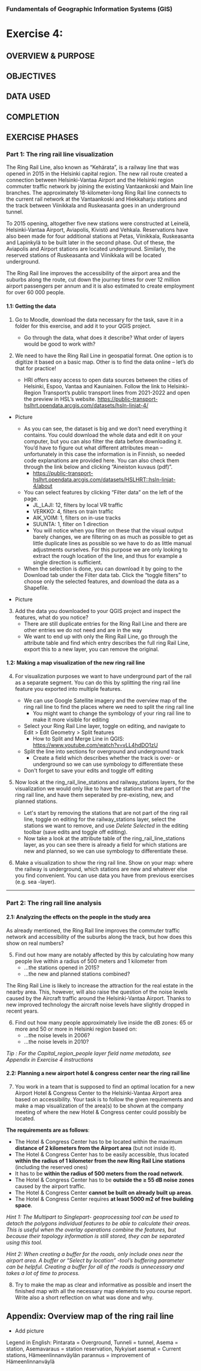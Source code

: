 ### Fundamentals of Geographic Information Systems (GIS)

# Exercise 4: 

## OVERVIEW & PURPOSE

## OBJECTIVES

## DATA USED

## COMPLETION

## EXERCISE PHASES

### Part 1: The ring rail line visualization
The Ring Rail Line, also known as “Kehärata”, is a railway line that was opened in 2015 in the Helsinki capital region. The new rail route created a connection between Helsinki-Vantaa Airport and the Helsinki region commuter traffic network by joining the existing Vantaankoski and Main line branches. The approximately 18-kilometer-long Ring Rail line connects to the current rail network at the Vantaankoski and Hiekkaharju stations and the track between Viinikkala and Ruskeasanta goes in an underground tunnel.

To 2015 opening, altogether five new stations were constructed at Leinelä, Helsinki-Vantaa Airport, Aviapolis, Kivistö and Vehkala. Reservations have also been made for four additional stations at Petas, Viinikkala, Ruskeasanta and Lapinkylä to be built later in the second phase. Out of these, the Aviapolis and Airport stations are located underground. Similarly, the reserved stations of Ruskeasanta and Viinikkala will be located underground.

The Ring Rail line improves the accessibility of the airport area and the suburbs along the route, cut down the journey times for over 12 million airport passengers per annum and it is also estimated to create employment for over 60 000 people.

#### 1.1: Getting the data
1. Go to Moodle, download the data necessary for the task, save it in a folder for this exercise, and add it to your QGIS project. 
	- Go through the data, what does it describe? What order of layers would be good to work with?

3. We need to have the Ring Rail Line in geospatial format. One option is to digitize it based on a basic map. Other is to find the data online – let’s do that for practice!
	- HRI offers easy access to open data sources between the cities of Helsinki, Espoo, Vantaa and Kauniainen. Follow the link to Helsinki-Region Transport’s public transport lines from 2021-2022 and open the preview in HSL’s website. https://public-transport-hslhrt.opendata.arcgis.com/datasets/hsln-linjat-4/

- Picture 

	- As you can see, the dataset is big and we don’t need everything it contains. You could download the whole data and edit it on your computer, but you can also filter the data before downloading it. You’d have to figure out what different attributes mean – unfortunately in this case the information is in Finnish, so needed code explanations are provided here. You can also check them through the link below and clicking “Aineiston kuvaus (pdf)”.
		- https://public-transport-hslhrt.opendata.arcgis.com/datasets/HSLHRT::hsln-linjat-4/about
	- You can select features by clicking “Filter data” on the left of the page.
		- JL_LAJI: 12, filters by local VR traffic
		- VERKKO: 4, filters on train traffic
		- AIK_VOIM: 1, filters on in-use tracks
		- SUUNTA: 1, filter on 1 direction
		- You will notice when you filter on these that the visual output barely changes, we are filtering on as much as possible to get as little duplicate lines as possible so we have to do as little manual adjustments ourselves. For this purpose we are only looking to extract the rough location of the line, and thus for example a single direction is sufficient. 
	- When the selection is done, you can download it by going to the Download tab under the Filter data tab. Click the “toggle filters” to choose only the selected features, and download the data as a Shapefile. 

- Picture 

3. Add the data you downloaded to your QGIS project and inspect the features, what do you notice? 
	- There are still duplicate entries for the Ring Rail Line and there are other entries we do not need and are in the way
	- We want to end up with only the Ring Rail Line, go through the attribute table and find which entry describes the full ring Rail Line, export this to a new layer, you can remove the original. 

#### 1.2: Making a map visualization of the new ring rail line
4. For visualization purposes we want to have underground part of the rail as a separate segment. You can do this by splitting the ring rail line feature you exported into multiple features. 
	- We can use Google Satellite imagery and the overview map of the ring rail line to find the places where we need to split the ring rail line
		- You might want to change the symbology of your ring rail line to make it more visible for editing
	- Select your Ring Rail Line layer, toggle on editing, and navigate to Edit > Edit Geometry > Split features
		- How to Split and Merge Line in QGIS: https://www.youtube.com/watch?v=vLL4hdDO1zU
	- Split the line into sections for overground and underground track
		- Create a field which describes whether the track is over- or underground so we can use symbology to differentiate these
	- Don't forget to save your edits and toggle off editing

5. Now look at the ring_rail_line_stations and railway_stations layers, for the visualization we would only like to have the stations that are part of the ring rail line, and have them seperated by pre-existing, new, and planned stations. 
	- Let's start by removing the stations that are not part of the ring rail line, toggle on editing for the railway_stations layer, select the stations we want to remove, and use *Delete Selected* in the editing toolbar (save edits and toggle off editing).
	- Now take a look at the attribute table of the ring_rail_line_stations layer, as you can see there is already a field for which stations are new and planned, so we can use symbology to differentiate these. 

7. Make a visualization to show the ring rail line. Show on your map: where the railway is underground, which stations are new and whatever else you find convenient. You can use data you have from previous exercises (e.g. sea -layer).

---

### Part 2: The ring rail line analysis
#### 2.1: Analyzing the effects on the people in the study area
As already mentioned, the Ring Rail line improves the commuter traffic network and accessibility of the suburbs along the track, but how does this show on real numbers?

5. Find out how many are notably affected by this by calculating how many people live within a radius of 500 meters and 1 kilometer from
	- ...the stations opened in 2015?
	- ...the new and planned stations combined?

The Ring Rail Line is likely to increase the attraction for the real estate in the nearby area. This, however, will also raise the question of the noise levels caused by the Aircraft traffic around the Helsinki-Vantaa Airport. Thanks to new improved technology the aircraft noise levels have slightly dropped in recent years.

6. Find out how many people approximately live inside the dB zones: 65 or more and 50 or more in Helsinki region based on:
	- ...the noise levels in 2006?
	- ...the noise levels in 2010?

*Tip : For the Capital_region_people layer field name metadata, see Appendix in Exercise 4 instructions*

#### 2.2: Planning a new airport hotel & congress center near the ring rail line
7. You work in a team that is supposed to find an optimal location for a new Airport Hotel & Congress Center to the Helsinki-Vantaa Airport area based on accessibility. Your task is to follow the given requirements and make a map visualization of the area(s) to be shown at the company meeting of where the new Hotel & Congress center could possibly be located.

**The requirements are as follows**:
- The Hotel & Congress Center has to be located within the maximum **distance of 2 kilometers from the Airport area** (but not inside it).
- The Hotel & Congress Center has to be easily accessible, thus located **within the radius of 1 kilometer from the new Ring Rail Line stations** (including the reserved ones)
- It has to be **within the radius of 500 meters from the road network**.
- The Hotel & Congress Center has to be **outside the ≥ 55 dB noise zones** caused by the airport traffic.
- The Hotel & Congress Center **cannot be built on already built up areas**.
- The Hotel & Congress Center requires **at least 5000 m2 of free building space**.

*Hint 1: The Multipart to Singlepart- geoprocessing tool can be used to detach the polygons individual features to be able to calculate their areas. This is useful when the overlay operations combine the features, but because their topology information is still stored, they can be separated using this tool.*

*Hint 2: When creating a buffer for the roads, only include ones near the airport area. A buffer or “Select by location” -tool’s buffering parameter can be helpful. Creating a buffer for all of the roads is unnecessary and takes a lot of time to process.*

8. Try to make the map as clear and informative as possible and insert the finished map with all the necessary map elements to you course report. Write also a short reflection on what was done and why.

## Appendix: Overview map of the ring rail line

- Add picture

Legend in English: Pintarata = Overground, Tunneli = tunnel, Asema = station, Asemavaraus = station reservation, Nykyiset asemat = Current stations, Hämeenlinnanväylän parannus = improvement of Hämeenlinnanväylä



<!--stackedit_data:
eyJkaXNjdXNzaW9ucyI6eyJFdFByYk5zWUdNWWhPWXRSIjp7In
N0YXJ0IjoxNDUyLCJlbmQiOjE0NTgsInRleHQiOiJNb29kbGUi
fSwicjFuaW14MW1CdWx6YVhkViI6eyJzdGFydCI6MjE1NiwiZW
5kIjoyMTY1LCJ0ZXh0IjoiLSBQaWN0dXJlIn0sIkNVTHg0QmVW
RFZzMm5GSUEiOnsic3RhcnQiOjM1MjYsImVuZCI6MzUzNSwidG
V4dCI6Ii0gUGljdHVyZSJ9LCJHMTlOS0JJTGloREF2ME5FIjp7
InN0YXJ0Ijo0MDE5LCJlbmQiOjQ5MDIsInRleHQiOiI0LiBGb3
IgdmlzdWFsaXphdGlvbiBwdXJwb3NlcyB3ZSB3YW50IHRvIGhh
dmUgdW5kZXJncm91bmQgcGFydCBvZiB0aGUgcmFpbCBhcyBh4o
CmIn0sIkw0MmtOUERvR0NjcEZTdGsiOnsic3RhcnQiOjU2MTAs
ImVuZCI6NTg0MywidGV4dCI6IjUuIE1ha2UgYSB2aXN1YWxpem
F0aW9uIHRvIHNob3cgdGhlIHJpbmcgcmFpbCBsaW5lLiBTaG93
IG9uIHlvdXIgbWFwOiB3aGVyZSB0aGXigKYifSwiVlZoRndjYT
RQcVlPRXREQiI6eyJzdGFydCI6NTg5NSwiZW5kIjo1OTUzLCJ0
ZXh0IjoiMi4xOiBBbmFseXppbmcgdGhlIGVmZmVjdHMgb24gdG
hlIHBlb3BsZSBpbiB0aGUgc3R1ZHkgYXJlYSJ9LCJYQTNndVBG
R2FJb245b0dKIjp7InN0YXJ0Ijo2MTI0LCJlbmQiOjYyNjAsIn
RleHQiOiI1LiBGaW5kIG91dCBob3cgbWFueSBhcmUgbm90YWJs
eSBhZmZlY3RlZCBieSB0aGlzIGJ5IGNhbGN1bGF0aW5nIGhvdy
BtYW55IHBlb3Bs4oCmIn0sIm14SXl2d29SUExmRFlZVTMiOnsi
c3RhcnQiOjY2NjksImVuZCI6Njc5MSwidGV4dCI6IjYuIEZpbm
Qgb3V0IGhvdyBtYW55IHBlb3BsZSBhcHByb3hpbWF0ZWx5IGxp
dmUgaW5zaWRlIHRoZSBkQiB6b25lczogNjUgb3IgbW9yZeKApi
J9LCJueVhqS0t5czBwRlBDVW5uIjp7InN0YXJ0Ijo4OTIyLCJl
bmQiOjg5MzUsInRleHQiOiItIEFkZCBwaWN0dXJlIn0sInJqbU
1Xa0xJYTBGWTVqQVQiOnsic3RhcnQiOjc0MDcsImVuZCI6ODEw
MCwidGV4dCI6IioqVGhlIHJlcXVpcmVtZW50cyBhcmUgYXMgZm
9sbG93cyoqOlxuLSBUaGUgSG90ZWwgJiBDb25ncmVzcyBDZW50
ZXIgaGFzIHRvIGJlIGxv4oCmIn0sIk4xSDBkRXhnU0FtQ3ZaMl
giOnsic3RhcnQiOjM4OTcsImVuZCI6MzkwMywidGV4dCI6ImV4
cG9ydCJ9LCJUeFZLTHA3OThka2o1cE9xIjp7InN0YXJ0Ijo1Mz
Q2LCJlbmQiOjUzNjEsInRleHQiOiJlZGl0aW5nIHRvb2xiYXIi
fX0sImNvbW1lbnRzIjp7Ikh1MW9sN0dpRjZoQnQzY0kiOnsiZG
lzY3Vzc2lvbklkIjoiRXRQcmJOc1lHTVloT1l0UiIsInN1YiI6
ImdoOjQwMzA0Nzg4IiwidGV4dCI6IkNvcnJlY3QiLCJjcmVhdG
VkIjoxNjg2ODk4NDA2ODEyfSwiSXVHN2hOYU9pNFJJYWZLZSI6
eyJkaXNjdXNzaW9uSWQiOiJyMW5pbXgxbUJ1bHphWGRWIiwic3
ViIjoiZ2g6NDAzMDQ3ODgiLCJ0ZXh0IjoiQWRkIHBpY3R1cmUi
LCJjcmVhdGVkIjoxNjg2ODk4NzU1OTQwfSwiV0hPYWxHeDVoeX
ZFSjhDRSI6eyJkaXNjdXNzaW9uSWQiOiJDVUx4NEJlVkRWczJu
RklBIiwic3ViIjoiZ2g6NDAzMDQ3ODgiLCJ0ZXh0IjoiQWRkIH
BpY3R1cmUiLCJjcmVhdGVkIjoxNjg2ODk4Nzg3ODA1fSwidGV6
MG0yYXQzelhMZlhyYyI6eyJkaXNjdXNzaW9uSWQiOiJHMTlOS0
JJTGloREF2ME5FIiwic3ViIjoiZ2g6NDAzMDQ3ODgiLCJ0ZXh0
IjoiV3JpdGUgdGhpcyBvdXQgd2l0aCBtb3JlIGluc3RydWN0aW
9ucywgZS5nLiByZW1pbmQgaG93IHRvIGRpZ2l0aXplLCBob3cg
dG8gZWRpdCBleGlzdGluZyBmZWF0dXJlcywgZXRjIiwiY3JlYX
RlZCI6MTY4Njg5ODkyNTMxN30sIkVOWmNKcDR0RnZYcXp5YkYi
OnsiZGlzY3Vzc2lvbklkIjoiRzE5TktCSUxpaERBdjBORSIsIn
N1YiI6ImdoOjQwMzA0Nzg4IiwidGV4dCI6IlRlc3QgdGhpcyBz
ZWN0aW9uIHdoZW4gd3JpdGluZyBzaW5jZSBpdCB3YXMgdHJpY2
t5IHdoZW4gSSBkaWQgaXQiLCJjcmVhdGVkIjoxNjg2ODk4OTQw
MDkzfSwiaXM4NGdPY0Z6a0R3dE15ViI6eyJkaXNjdXNzaW9uSW
QiOiJMNDJrTlBEb0dDY3BGU3RrIiwic3ViIjoiZ2g6NDAzMDQ3
ODgiLCJ0ZXh0IjoiR2l2ZSBzb21lIG1vcmUgaGludHMgb24gaG
93IHRvIGRvIHRoaXMiLCJjcmVhdGVkIjoxNjg2ODk5MDA5MDEz
fSwiR1VNbUNUSmhLeGs0UFNpTiI6eyJkaXNjdXNzaW9uSWQiOi
JWVmhGd2NhNFBxWU9FdERCIiwic3ViIjoiZ2g6NDAzMDQ3ODgi
LCJ0ZXh0IjoiQWRkIHNlY3Rpb24gaW4gbW9vZGxlIHdoZXJlIH
RvIGZpbGwgaW4gYW5zd2VycyBmb3IgdGhlc2UiLCJjcmVhdGVk
IjoxNjg2ODk5MjQ0OTk3fSwiWm02WTZWQUQ3NUZ1Y012WCI6ey
JkaXNjdXNzaW9uSWQiOiJYQTNndVBGR2FJb245b0dKIiwic3Vi
IjoiZ2g6NDAzMDQ3ODgiLCJ0ZXh0IjoiV3JpdGUgb3V0IGhvdy
B0byBkbyB0aGlzOiB0aGVpciBmaXJzdCB0aW1lIGRvaW5nIGJ1
ZmZlciBhbmFseXNpcyIsImNyZWF0ZWQiOjE2ODY4OTkyNzg2Mj
l9LCI2aWw3aVNlQkkzTlRNQm9xIjp7ImRpc2N1c3Npb25JZCI6
Im14SXl2d29SUExmRFlZVTMiLCJzdWIiOiJnaDo0MDMwNDc4OC
IsInRleHQiOiJXcml0ZSBvdXQgaG93IHRvIGRvIHRoaXM6IHRo
ZWlyIGZpcnMgdHRpbWUgZG9pbmcgYnVmZmVyIGFuYWx5c2lzIi
wiY3JlYXRlZCI6MTY4Njg5OTI5NzczM30sIlVCWmlrSkxhMVpq
eWVqaG0iOnsiZGlzY3Vzc2lvbklkIjoibnlYaktLeXMwcEZQQ1
VubiIsInN1YiI6ImdoOjQwMzA0Nzg4IiwidGV4dCI6IkFkZCBw
aWN0dXJlIiwiY3JlYXRlZCI6MTY4Njg5OTU5MzAwNX0sImZydD
FGd2FQR0J1dU1IZ0kiOnsiZGlzY3Vzc2lvbklkIjoicmptTVdr
TElhMEZZNWpBVCIsInN1YiI6ImdoOjQwMzA0Nzg4IiwidGV4dC
I6IkZ1bGx5IGV4cGxhaW4gaG93IHRoZXkgZG8gdGhpcyIsImNy
ZWF0ZWQiOjE2ODY4OTk2MDUwMDV9LCIyRWNPSVJGRkxhNVhpOV
JtIjp7ImRpc2N1c3Npb25JZCI6Ik4xSDBkRXhnU0FtQ3ZaMlgi
LCJzdWIiOiJnaDo0MDMwNDc4OCIsInRleHQiOiJBZGQgaGludC
IsImNyZWF0ZWQiOjE2ODY5ODMwMTkyOTB9LCJTeVd5Qk1KVVhj
UHF1Z2xrIjp7ImRpc2N1c3Npb25JZCI6IlR4VktMcDc5OGRraj
VwT3EiLCJzdWIiOiJnaDo0MDMwNDc4OCIsInRleHQiOiJBZGQg
cGljdHVyZSIsImNyZWF0ZWQiOjE2ODY5ODM3OTk1NjN9fSwiaG
lzdG9yeSI6Wy0xMzIyOTIyMzQxLDIwMTE5OTY3MTAsMTcwMDIz
MzgxOSw1MTE5OTk5MjIsMTg3MjEwNjYxNiwtNTQ4NjYyNDAsMj
AzODI0NjAxOCwtMjkzNjk0NzkxLC0xMzgwMTUxMjg4LDczMDk5
ODExNl19
-->
